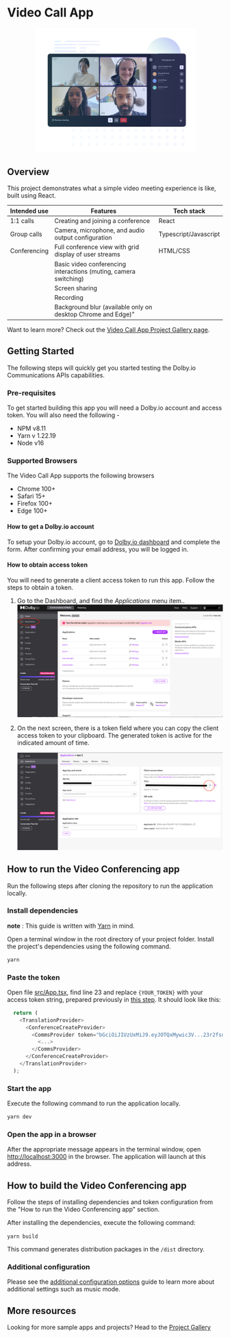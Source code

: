 # Video Call App

<p align="center">
  <img src="documentation/assets/banner.png" width="375px" />
</p>

## Overview

This project demonstrates what a simple video meeting experience is like, built using React.  

| Intended use | Features                                                         | Tech stack            |
| ------------ | ---------------------------------------------------------------- | --------------------- |
| 1:1 calls    | Creating and joining a conference                                | React                 |
| Group calls  | Camera, microphone, and audio output configuration               | Typescript/Javascript |
| Conferencing | Full conference view with grid display of user streams           | HTML/CSS              |
|              | Basic video conferencing interactions (muting, camera switching) |                       |
|              | Screen sharing                                                   |                       |
|              | Recording                                                        |                       |
|              | Background blur (available only on desktop Chrome and Edge)"     |                       |

Want to learn more? Check out the [Video Call App Project Gallery page](https://docs.dolby.io/communications-apis/docs/video-call).

## Getting Started

The following steps will quickly get you started testing the Dolby.io Communications APIs capabilities.

### Pre-requisites

To get started building this app you will need a Dolby.io account and access token. You will also need the following -  

- NPM v8.11
- Yarn v 1.22.19
- Node v16

### Supported Browsers

The Video Call App supports the following browsers

- Chrome 100+
- Safari 15+
- Firefox 100+
- Edge 100+

#### How to get a Dolby.io account

To setup your Dolby.io account, go to [Dolby.io dashboard](https://dashboard.dolby.io) and complete the form. After confirming your email address, you will be logged in.

#### How to obtain access token

You will need to generate a client access token to run this app. Follow the steps to obtain a token.

1. Go to the Dashboard, and find the _Applications_ menu item..
   ![dashboard](documentation/assets/Dashboard.png)

2. On the next screen, there is a token field where you can copy the client access token to your clipboard. The generated token is active for the indicated amount of time.

   ![token](documentation/assets/apps-dashboard.png)

## How to run the Video Conferencing app

Run the following steps after cloning the repository to run the application locally.

### Install dependencies

**note** : This guide is written with [Yarn](https://yarnpkg.com/) in mind.

Open a terminal window in the root directory of your project folder. Install the project's dependencies using the following command.

```bash
yarn
```

### Paste the token

Open file [src/App.tsx](./src/App.tsx), find line 23 and replace `{YOUR_TOKEN}` with your access token string, prepared previously in [this step](#how-to-obtain-access-token). It should look like this:

```javascript
  return (
    <TranslationProvider>
      <ConferenceCreateProvider>
        <CommsProvider token="bGciOiJIUzUxMiJ9.eyJOTQxMywic3V...23r2fsdvsdfsfdsvfd">
          <...>
        </CommsProvider>
      </ConferenceCreateProvider>
    </TranslationProvider>
  );
```

### Start the app

Execute the following command to run the application locally.

```bash
yarn dev
```

### Open the app in a browser

After the appropriate message appears in the terminal window, open <http://localhost:3000> in the browser. The application will launch at this address.

## How to build the Video Conferencing app

Follow the steps of installing dependencies and token configuration from the "How to run the Video Conferencing app" section.

After installing the dependencies, execute the following command:

`yarn build`

This command generates distribution packages in the `/dist` directory.

### Additional configuration

Please see the [additional configuration options](additional-configurations.md) guide to learn more about additional settings such as music mode. 


## More resources 

Looking for more sample apps and projects? Head to the [Project Gallery]()
